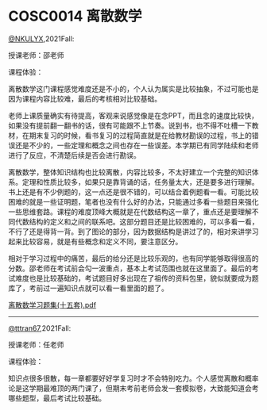 
# COSC0014 离散数学

[@NKULYX](https://github.com/NKULYX),2021Fall:

授课老师：邵老师

课程体验：

离散数学这门课程感觉难度还是不小的，个人认为属实是比较抽象，不过可能也是因为课程内容比较难，最后的考核相对比较基础。

老师上课质量确实有待提高，客观来说感觉像是在念PPT，而且念的速度比较快，如果没有提前翻一翻书的话，很有可能跟不上节奏。说到书，也不得不吐槽一下教材，在期末复习的时候，看书复习的过程简直就是在给教材勘误的过程，书上的错误还是不少的，一些定理和概念之间也存在一些误差。本学期已有同学陆续和老师进行了反应，不清楚后续是否会进行勘误。

离散数学，整体知识结构也比较离散，内容比较多，不太好建立一个完整的知识体系。定理和性质比较多，如果只是靠背诵的话，任务量太大，还是要多进行理解。书上还是有不少例题的，这一点还是很不错的，可以结合着例题看一看。可能比较困难的就是一些证明题，笔者也没有什么好的办法，只能通过多看一些题目来强化一些思维套路。课程的难度顶峰大概就是在代数结构这一章了，重点还是要理解不同代数结构的定义和之间的联系吧。这部分题目还是比较困难的，可以多看一看，不行了还是得背一背。到了图论的部分，因为数据结构是讲过了的，相对来讲学习起来比较容易，就是有些概念和定义不同，要注意区分。

相对于学习过程中的痛苦，最后的给分还是比较乐观的，也有同学能够取得很高的分数。邵老师在考试前会勾一波重点，基本上考试范围也就在这里面了。最后的考试难度也是比较基础的，考试题目好多出现在了祖传的资料包里，貌似就要成为题库了，考前过一遍知识点就可以看一看里面的题了。

[离散数学习题集(十五套).pdf](https://github.com/Emanual20/Emanual20.github.io/files/7830032/default.pdf)

---

[@tttran67](https://github.com/tttran67),2021Fall:

授课老师：任老师

课程体验：

知识点很多很散，每一章都要好好学复习时才不会特别吃力。个人感觉离散和概率论是这学期最难顶的两门课了，但期末考前老师会发一套模拟卷，大致能知道会考哪些题型，最后考试比较基础。



